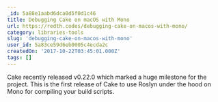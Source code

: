 ```yaml
---
_id: 5a88e1aabd6dca0d5f0d1c46
title: Debugging Cake on macOS with Mono
url: https://redth.codes/debugging-cake-on-macos-with-mono/
category: libraries-tools
slug: 'debugging-cake-on-macos-with-mono'
user_id: 5a83ce59d6eb0005c4ecda2c
createdOn: '2017-10-22T03:45:01.000Z'
tags: []
---
```


Cake recently released v0.22.0 which marked a huge milestone for the project. This is the first release of Cake to use Roslyn under the hood on Mono for compiling your build scripts. 
